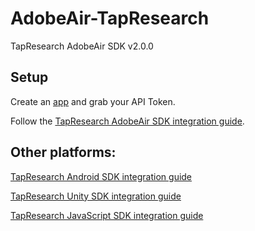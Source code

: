 # AdobeAir-TapResearch
TapResearch AdobeAir SDK v2.0.0

## Setup

Create an [app](/supplier_dashboard/dashboard/apps/new) and grab your API Token.

Follow the [TapResearch AdobeAir SDK integration guide](https://www.tapresearch.com/docs/adobe-air-integration-guide).

## Other platforms:

[TapResearch Android SDK integration guide](https://www.tapresearch.com/docs/android-integration-guide)

[TapResearch Unity SDK integration guide](https://www.tapresearch.com/docs/unity-integration-guide)

[TapResearch JavaScript SDK integration guide](https://www.tapresearch.com/docs/javascript-integration-guide)
